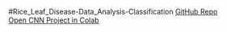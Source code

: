 #Rice_Leaf_Disease-Data_Analysis-Classification
[GitHub Repo](https://github.com/vishal03-cas/Rice_Leaf_Disease-Data_Analysis-Classification)  
[Open CNN Project in Colab](https://colab.research.google.com/github/vishal03-cas/Rice_Leaf_Disease-Data_Analysis-Classification/blob/main/Rice_Leaf_Disease_Colab.ipynb)  
